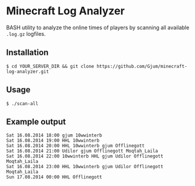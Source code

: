 Minecraft Log Analyzer
======================

BASH utility to analyze the online times of players by scanning all available `.log.gz` logfiles.

Installation
------------

`$ cd YOUR_SERVER_DIR && git clone https://github.com/Gjum/minecraft-log-analyzer.git`

Usage
-----

`$ ./scan-all`

Example output
--------------

```
Sat 16.08.2014 18:00 gjum 10wwinterb
Sat 16.08.2014 19:00 HHL 10wwinterb
Sat 16.08.2014 20:00 HHL 10wwinterb gjum Offlinegott
Sat 16.08.2014 21:00 Udilor gjum Offlinegott Moqtah_Laila
Sat 16.08.2014 22:00 10wwinterb HHL gjum Udilor Offlinegott Moqtah_Laila
Sat 16.08.2014 23:00 HHL 10wwinterb gjum Udilor Offlinegott Moqtah_Laila
Sun 17.08.2014 00:00 HHL Offlinegott
```

